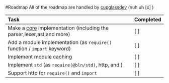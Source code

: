 #Roadmap
All of the roadmap are handled by [cupglassdev](https://github.com/cupglassdev) (nuh uh [x] )

| Task                                                                                                       | Completed |
|:-----------------------------------------------------------------------------------------------------------|:-----------|
| Make a [core](https://github.com/bulanskrip/core) implementation (including the parser,lexer,ast,and more) | [ ]
| Add a module implementation (as `require()` function / `import` keyword) | [ ]
| Implement module caching | [ ]      
| Implement `std` (as `require(@bln/std)`, http, and ) | [ ]
| Support http for `require()` and `import` | [ ]
